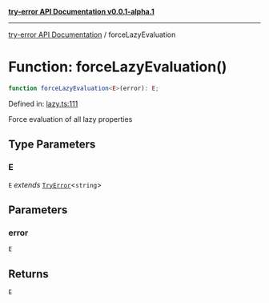 [**try-error API Documentation v0.0.1-alpha.1**](../index.md)

***

[try-error API Documentation](../index.md) / forceLazyEvaluation

# Function: forceLazyEvaluation()

```ts
function forceLazyEvaluation<E>(error): E;
```

Defined in: [lazy.ts:111](https://github.com/oconnorjohnson/try-error/blob/e3ae0308069a4fba073f4543d527ad76373db795/src/lazy.ts#L111)

Force evaluation of all lazy properties

## Type Parameters

### E

`E` *extends* [`TryError`](../interfaces/TryError.md)\<`string`\>

## Parameters

### error

`E`

## Returns

`E`
